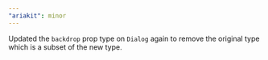 ```yaml
---
"ariakit": minor
---
```


Updated the `backdrop` prop type on `Dialog` again to remove the original type which is a subset of the new type.
